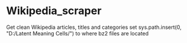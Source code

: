 # Wikipedia_scraper
Get clean Wikipedia articles, titles and categories
set sys.path.insert(0, "D:/Latent Meaning Cells/") to where bz2 files are located

